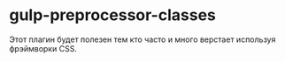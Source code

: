 # gulp-preprocessor-classes
Этот плагин будет полезен тем кто часто и много верстает используя фрэймворки CSS.

